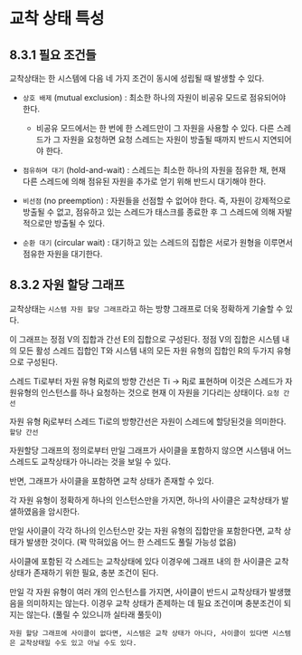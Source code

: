 # 교착 상태 특성

## 8.3.1 필요 조건들

교착상태는 한 시스템에 다음 네 가지 조건이 동시에 성립될 때 발생할 수 있다.

-   `상호 배제` (mutual exclusion) : 최소한 하나의 자원이 비공유 모드로 점유되어야 한다.

    -   비공유 모드에서는 한 번에 한 스레드만이 그 자원을 사용할 수 있다. 다른 스레드가 그 자원을 요청하면 요청 스레드는 자원이 방출될 때까지 반드시 지연되어야 한다.

-   `점유하며 대기` (hold-and-wait) : 스레드는 최소한 하나의 자원을 점유한 채, 현재 다른 스레드에 의해 점유된 자원을 추가로 얻기 위해 반드시 대기해야 한다.

-   `비선점` (no preemption) : 자원들을 선점할 수 없어야 한다. 즉, 자원이 강제적으로 방출될 수 없고, 점유하고 있는 스레드가 태스크를 종료한 후 그 스레드에 의해 자발적으로만 방출될 수 있다.

-   `순환 대기` (circular wait) : 대기하고 있는 스레드의 집합은 서로가 원형을 이루면서 점유한 자원을 대기한다.

## 8.3.2 자원 할당 그래프

교착상태는 `시스템 자원 할당 그래프`라고 하는 방향 그래프로 더욱 정확하게 기술할 수 있다.

이 그래프는 정점 V의 집합과 간선 E의 집합으로 구성된다. 정점 V의 집합은 시스템 내의 모든 활성 스레드 집합인 T와 시스템 내의 모든 자원 유형의 집합인 R의 두가지 유형으로 구성된다.

스레드 Ti로부터 자원 유형 Rj로의 방향 간선은 Ti -> Rj로 표현하며 이것은 스레드가 자원유형의 인스턴스를 하나 요청하는 것으로 현재 이 자원을 기다리는 상태이다. `요청 간선`

자원 유형 Rj로부터 스레드 Ti로의 방향간선은 자원이 스레드에 할당된것을 의미한다. `할당 간선`

자원할당 그래프의 정의로부터 만일 그래프가 사이클을 포함하지 않으면 시스템내 어느 스레드도 교착상태가 아니라는 것을 보일 수 있다.

반면, 그래프가 사이클을 포함하면 교착 상태가 존재할 수 있다.

각 자원 유형이 정확하게 하나의 인스턴스만을 가지면, 하나의 사이클은 교착상태가 발샐하였음을 암시한다.

만일 사이클이 각각 하나의 인스턴스만 갖는 자원 유형의 집합만을 포함한다면, 교착 상태가 발생한 것이다. (꽉 막혀있음 어느 한 스레드도 풀릴 가능성 없음)

사이클에 포함된 각 스레드는 교착상태에 있다 이경우에 그래프 내의 한 사이클은 교착상태가 존재하기 위한 필요, 충분 조건이 된다.

만일 각 자원 유형이 여러 개의 인스턴스를 가지면, 사이클이 반드시 교착상태가 발생했음을 의미하지는 않는다. 이경우 교착 상태가 존제하는 데 필요 조건이며 충분조건이 되지는 않는다. (풀릴 수 있으니까 실타래 풀듯이)

`자원 할당 그래프에 사이클이 없다면, 시스템은 교착 상태가 아니다, 사이클이 있다면 시스템은 교착상태일 수도 있고 아닐 수도 있다.`
